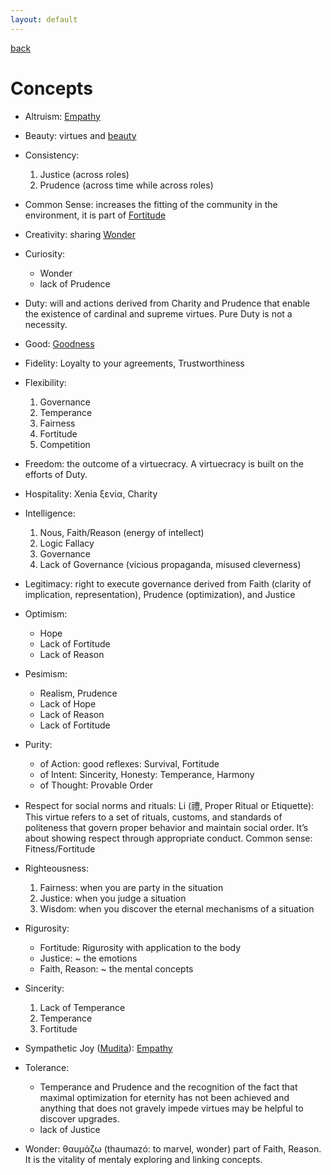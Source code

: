 ```yaml
---
layout: default
---
```

[back](./)

# Concepts

- Altruism: [Empathy](3concepts.md)
- Beauty: virtues and [beauty](beauty.md)
- Consistency:
  1. Justice (across roles)
  1. Prudence (across time while across roles)
- Common Sense: increases the fitting of the community in the environment, it is part of [Fortitude](fortitude.md)
- Creativity: sharing [Wonder](hope.md)
- Curiosity: 
  - Wonder
  - lack of Prudence
- Duty: will and actions derived from Charity and Prudence that enable the existence of cardinal and supreme virtues. Pure Duty is not a necessity.
- Good: [Goodness](goodness.md)
- Fidelity: Loyalty to your agreements, Trustworthiness
- Flexibility: 
  1. Governance
  1. Temperance
  1. Fairness
  1. Fortitude
  1. Competition
- Freedom: the outcome of a virtuecracy. A virtuecracy is built on the efforts of Duty.
- Hospitality: Xenia ξενία, Charity
- Intelligence:
  1. Nous, Faith/Reason (energy of intellect)
  1. Logic Fallacy
  1. Governance
  1. Lack of Governance (vicious propaganda, misused cleverness)

- Legitimacy: right to execute governance derived from Faith (clarity of implication, representation), Prudence (optimization), and Justice
- Optimism:
  - Hope
  - Lack of Fortitude
  - Lack of Reason
- Pesimism:
  - Realism, Prudence
  - Lack of Hope
  - Lack of Reason
  - Lack of Fortitude
- Purity:
  - of Action: good reflexes: Survival, Fortitude
  - of Intent: Sincerity, Honesty: Temperance, Harmony
  - of Thought: Provable Order
- Respect for social norms and rituals: Li (禮, Proper Ritual or Etiquette): This virtue refers to a set of rituals, customs, and standards of politeness that govern proper behavior and maintain social order. It’s about showing respect through appropriate conduct. Common sense: Fitness/Fortitude

- Righteousness:
  1. Fairness: when you are party in the situation
  1. Justice: when you judge a situation
  1. Wisdom: when you discover the eternal mechanisms of a situation
- Rigurosity:
  - Fortitude: Rigurosity with application to the body
  - Justice: ~ the emotions
  - Faith, Reason: ~ the mental concepts
- Sincerity: 
  1. Lack of Temperance
  1. Temperance
  1. Fortitude

- Sympathetic Joy ([Mudita](https://en.wikipedia.org/wiki/Mudita)): [Empathy](3concepts.md)


- Tolerance:
  - Temperance and Prudence and the recognition of the fact that maximal optimization for eternity has not been achieved and anything that does not gravely impede virtues may be helpful to discover upgrades.
  - lack of Justice


- Wonder: θαυμάζω (thaumazó: to marvel, wonder) part of Faith, Reason. It is the vitality of mentaly exploring and linking concepts.



